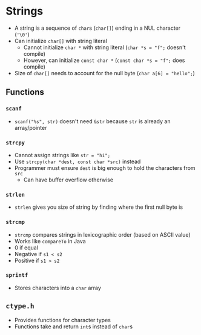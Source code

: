 # Strings

- A string is a sequence of `char`s (`char[]`) ending in a NUL character (`'\0'`)
- Can initialize `char[]` with string literal
  - Cannot initialize `char *` with string literal (`char *s = "f";` doesn't compile)
  - However, can initialize `const char *` (`const char *s = "f";` does compile)
- Size of `char[]` needs to account for the null byte (`char a[6] = "hello";`)

## Functions

### `scanf`

- `scanf("%s", str)` doesn't need `&str` because `str` is already an array/pointer

### `strcpy`

- Cannot assign strings like `str = "hi";`
- Use `strcpy(char *dest, const char *src)` instead
- Programmer must ensure `dest` is big enough to hold the characters from `src`
  - Can have buffer overflow otherwise

### `strlen`

- `strlen` gives you size of string by finding where the first null byte is

### `strcmp`

- `strcmp` compares strings in lexicographic order (based on ASCII value)
- Works like `compareTo` in Java
- 0 if equal
- Negative if `s1 < s2`
- Positive if `s1 > s2`

### `sprintf`

- Stores characters into a `char` array

## `ctype.h`

- Provides functions for character types
- Functions take and return `int`s instead of `char`s
